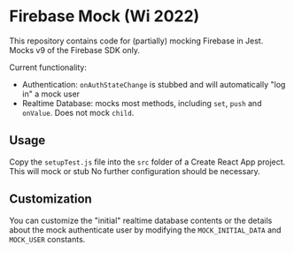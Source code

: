 # Firebase Mock (Wi 2022)

This repository contains code for (partially) mocking Firebase in Jest. Mocks v9 of the Firebase SDK only.

Current functionality:
- Authentication: `onAuthStateChange` is stubbed and will automatically "log in" a mock user
- Realtime Database: mocks most methods, including `set`, `push` and `onValue`. Does not mock `child`.

## Usage
Copy the `setupTest.js` file into the `src` folder of a Create React App project. This will mock or stub No further configuration should be necessary.

## Customization 
You can customize the "initial" realtime database contents or the details about the mock authenticate user by modifying the `MOCK_INITIAL_DATA` and `MOCK_USER` constants.